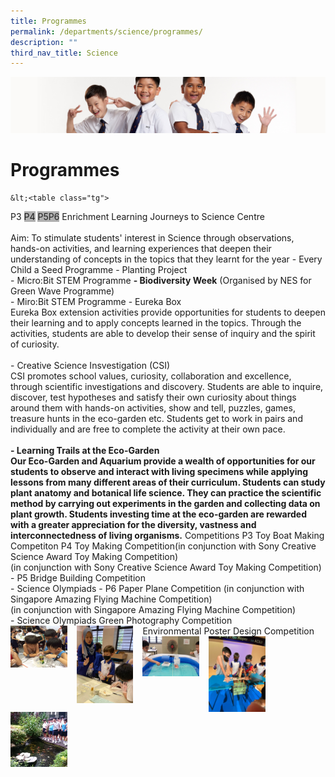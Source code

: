 ```yaml
---
title: Programmes
permalink: /departments/science/programmes/
description: ""
third_nav_title: Science
---
```

![](/images/Sub-banner2.jpg)

Programmes
==========

<style type="text/css">
.tg  {border-collapse:collapse;border-spacing:0;}
.tg td{border-color:black;border-style:solid;border-width:1px;font-family:Arial, sans-serif;font-size:14px;
  overflow:hidden;padding:10px 5px;word-break:normal;}
.tg th{border-color:black;border-style:solid;border-width:1px;font-family:Arial, sans-serif;font-size:14px;
  font-weight:normal;overflow:hidden;padding:10px 5px;word-break:normal;}
.tg .tg-hvl7{background-color:#EAEAEA;border-color:inherit;color:#222;text-align:center;vertical-align:middle}
.tg .tg-djlw{background-color:#EAEAEA;border-color:inherit;color:#222;font-weight:bold;text-align:center;vertical-align:top}
.tg .tg-ano2{background-color:#B0B0B0;border-color:inherit;color:#222;font-weight:bold;text-align:center;vertical-align:middle}
.tg .tg-xvg2{background-color:#B0B0B0;border-color:inherit;color:#222;font-weight:bold;text-align:center;vertical-align:top}
.tg .tg-7btt{border-color:inherit;font-weight:bold;text-align:center;vertical-align:top}
.tg .tg-6cvf{background-color:#EAEAEA;border-color:inherit;color:#222;text-align:center;vertical-align:top}
.tg .tg-z5wu{background-color:#EAEAEA;border-color:inherit;color:#222;font-weight:bold;text-align:left;vertical-align:top}
.tg .tg-cjod{background-color:#EAEAEA;border-color:inherit;color:#222;text-align:left;vertical-align:top}
.tg .tg-m6sy{background-color:#EAEAEA;border-color:inherit;color:#222;font-weight:bold;text-align:left;vertical-align:middle}
</style>

    &lt;<table class="tg">
<thead>
  <tr>
    <th class="tg-xvg2"></th>
    <th class="tg-ano2">P3</th>
    <th class="tg-ano2"><span style="background-color:#B0B0B0">P4</span></th>
    <th class="tg-ano2"><span style="color:#222;background-color:#B0B0B0">P5</span></th><th class="tg-ano2"><span style="color:#222;background-color:#B0B0B0">P6</span></th>
  </tr>
</thead>
<tbody>
  <tr>
    <td class="tg-djlw">Enrichment</td>
    <td class="tg-djlw" colspan="4">Learning Journeys to Science Centre<br><br>Aim: To stimulate students' interest in Science through observations, hands-on activities, and learning experiences that deepen their understanding of concepts in the topics that they learnt for the year </td>
  </tr>
  <tr>
    <td class="tg-6cvf"></td>
    <td class="tg-z5wu">- Every Child a Seed Programme</td>
    <td class="tg-z5wu">- Planting Project<br>- Micro:Bit STEM Programme</td>
    <td class="tg-z5wu"><span style="font-weight:bold">- Biodiversity Week</span> (Organised by NES for Green Wave Programme)<br>- Miro:Bit STEM Programme</td>
    <td class="tg-cjod"></td>
  </tr>
  <tr>
    <td class="tg-hvl7"><span style="color:#222;background-color:#EAEAEA"> </span></td>
    <td class="tg-z5wu" colspan="4">- Eureka Box<br>Eureka Box extension activities provide opportunities for students to deepen their learning and to apply concepts learned in the topics. Through the activities, students are able to develop their sense of inquiry and the spirit of curiosity.<br><br>- Creative Science Insvestigation (CSI)<br>CSI promotes school values, curiosity, collaboration and excellence, through scientific investigations and discovery. Students are able to inquire, discover, test hypotheses and satisfy their own curiosity about things around them with hands-on activities, show and tell, puzzles, games, treasure hunts in the eco-garden etc. Students get to work in pairs and individually and are free to complete the activity at their own pace.<br><br><span style="font-weight:bold">- Learning Trails at the Eco-Garden</span><br><span style="font-weight:bold">Our Eco-Garden and Aquarium provide a wealth of opportunities for our students to observe and interact with living specimens while applying lessons from many different areas of their curriculum. Students can study plant anatomy and botanical life science.  They can practice the scientific method by carrying out experiments in the garden and collecting data on plant growth. Students investing time at the eco-garden are rewarded with a greater appreciation for the diversity, vastness and interconnectedness of living organisms.</span></td>
  </tr>
  <tr>
    <td class="tg-m6sy"><span style="color:#222;background-color:#EAEAEA"> </span>Competitions</td>
    <td class="tg-z5wu">P3 Toy Boat Making Competiton</td>
    <td class="tg-z5wu">P4 Toy Making Competition(in conjunction with Sony Creative Science Award Toy Making Competition)<br>(in conjunction with Sony Creative Science Award Toy Making Competition)</td>
    <td class="tg-z5wu">- P5 Bridge Building Competition<br>- Science Olympiads</td>
    <td class="tg-z5wu">- P6 Paper Plane Competition (in conjunction with Singapore Amazing Flying Machine Competition) <br>(in conjunction with Singapore Amazing Flying Machine Competition)<br>- Science Olympiads</td>
  </tr>
  <tr>
    <td class="tg-hvl7"><span style="color:#222;background-color:#EAEAEA"> </span></td>
    <td class="tg-djlw" colspan="4">Green Photography Competition<br>Environmental Poster Design Competition</td>
  </tr>
</tbody>
</table>

<img src="/images/science1.jpg" style="width:18%;margin-right:15px;" align="left">
<img src="/images/science2.jpg" style="width:18%;margin-right:15px;" align="left">
<img src="/images/science3.jpg" style="width:18%;margin-right:15px;" align="left">
<img src="/images/science4.jpg" style="width:18%;margin-right:15px;" align="left">
<img src="/images/science5.jpg" style="width:18%;margin-right:15px;" align="left">

<br clear="left">